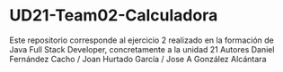 # UD21-Team02-Calculadora
Este repositorio corresponde al ejercicio 2 realizado en la formación de Java Full Stack Developer, concretamente a la unidad 21 Autores Daniel Fernández Cacho / Joan Hurtado García / Jose A González Alcántara
